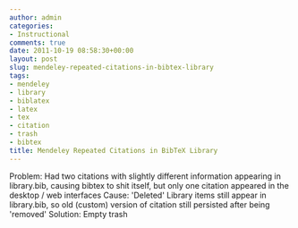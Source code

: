 ```yaml
---
author: admin
categories:
- Instructional
comments: true
date: 2011-10-19 08:58:30+00:00
layout: post
slug: mendeley-repeated-citations-in-bibtex-library
tags:
- mendeley
- library
- biblatex
- latex
- tex
- citation
- trash
- bibtex
title: Mendeley Repeated Citations in BibTeX Library
---
```



Problem: Had two citations with slightly different information appearing in library.bib, causing bibtex to shit itself, but only one citation appeared in the desktop / web interfaces
Cause: 'Deleted' Library items still appear in library.bib, so old (custom) version of citation still persisted after being 'removed'
Solution: Empty trash
